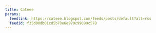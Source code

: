 ```yaml
---
title: Cateee
params:
  feedlink: https://cateee.blogspot.com/feeds/posts/default?alt=rss
  feedid: f35d90db01cd5b70e6e979c99099c578
---
```

